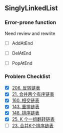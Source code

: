 ## SinglyLinkedList

### Error-prone function

Need review and rewrite

- [ ] AddAtEnd

- [ ] DelAtEnd

- [ ] PopAtEnd

### Problem Checklist

- [x] [206. 反转链表](https://leetcode-cn.com/problems/reverse-linked-list/)
- [x] [21. 合并两个有序链表](https://leetcode-cn.com/problems/merge-two-sorted-lists)
- [x] [160. 相交链表](https://leetcode-cn.com/problems/intersection-of-two-linked-lists)
- [x] [143. 重排链表](https://leetcode-cn.com/problems/reorder-list)
- [x] [148. 排序链表](https://leetcode-cn.com/problems/sort-list)
- [x] [25. K 个一组翻转链表](https://leetcode-cn.com/problems/reverse-nodes-in-k-group)
- [ ] [23. 合并K个排序链表](https://leetcode-cn.com/problems/merge-k-sorted-lists)

